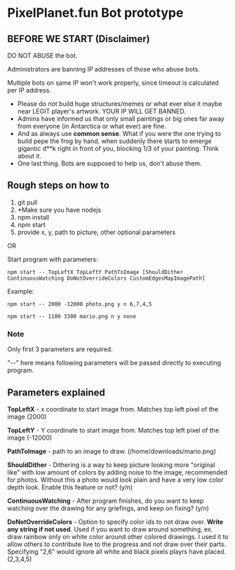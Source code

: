 ﻿# PixelPlanet.fun Bot prototype

## BEFORE WE START (Disclaimer)

DO NOT ABUSE the bot.

Administrators are banning IP addresses of those who abuse bots.

Multiple bots on same IP won't work properly, since timeout is calculated per IP address.

* Please do not build huge structures/memes or what ever else it maybe near LEGIT player's artwork. YOUR IP WILL GET BANNED.
* Admins have informed us that only small paintings or big ones far away from everyone (in Antarctica or what ever) are fine.
* And as always use **common sense**. What if you were the one trying to build pepe the frog by hand, when suddenly there starts to emerge gigantic d\*\*k right in front of you, blocking 1/3 of your painting. Think about it.
* One last thing. Bots are supposed to help us, don't abuse them.

## Rough steps on how to

1. git pull
2. *Make sure you have nodejs
3. npm install
4. npm start
5. provide
  x,
  y,
  path to picture,
  other optional parameters

OR

Start program with parameters:

```batch
npm start -- TopLeftX TopLeftY PathToImage [ShouldDither ContinuousWatching DoNotOverrideColors CustomEdgesMapImagePath]
```

Example:

```batch
npm start -- 2000 -12000 photo.png y n 6,7,4,5
```

```batch
npm start -- 1100 3300 mario.png n y none
```

### Note

Only first 3 parameters are required.

"--" here means following parameters will be passed directly to executing program.

## Parameters explained

**TopLeftX** - x coordinate to start image from. Matches top left pixel of the image (2000)

**TopLeftY** - Y coordinate to start image from. Matches top left pixel of the image (-12000)

**PathToImage** - path to an image to draw. (/home/downloads/mario.png)

**ShouldDither** - Dithering is a way to keep picture looking more "original like" with low amount of colors by adding noise to the image, recommended for photos. Without this a photo would look plain and have a very low color depth look. Enable this feature or not? (y/n)

**ContinuousWatching** - After program finishes, do you want to keep watching over the drawing for any griefings, and keep on fixing? (y/n)

**DoNotOverrideColors** - Option to specify color ids to not draw over. **Write any string if not used**. Used if you want to draw around something, ex. draw rainbow only on white color around other colored drawings. I used it to allow others to contribute live to the progress and not draw over their parts. Specifying "2,6" would ignore all white and black pixels playrs have placed. (2,3,4,5)
